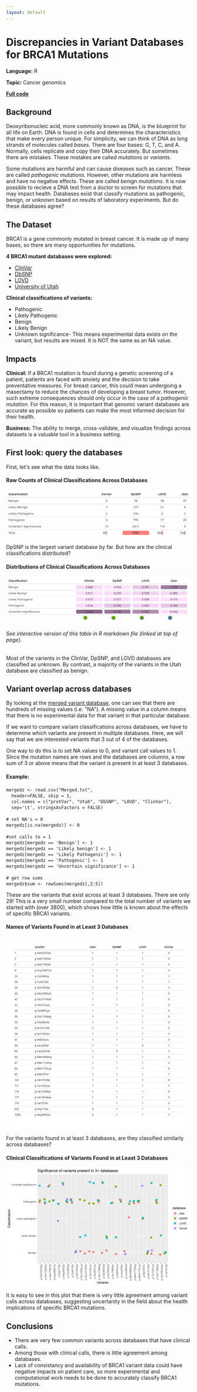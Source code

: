```yaml
---
layout: default
---
```


# Discrepancies in Variant Databases for BRCA1 Mutations

**Language:** R

**Topic:** Cancer genomics

**[Full code](/variants/variants.html)**

## Background 

Deoxyribonucleic acid, more commonly known as DNA, is the blueprint for all life on Earth. DNA is found in cells and determines the characteristics that make every person unique. For simplicity, we can think of DNA as long strands of molecules called _bases_. There are four bases: G, T, C, and A. Normally, cells replicate and copy their DNA accurately. But sometimes there are mistakes. These mistakes are called _mutations_ or _variants_.

Some mutations are harmful and can cause diseases such as cancer. These are called _pathogenic mutations_. However, other mutations are harmless and have no negative effects. These are called _benign mutations_. It is now possible to recieve a DNA test from a doctor to screen for mutations that may impact health. Databases exist that classify mutations as pathogenic, benign, or unknown based on results of laboratory experiments. But do these databases agree? 

## The Dataset

BRCA1 is a gene commonly mutated in breast cancer. It is made up of many bases, so there are many opportunities for mutations. 

**4 BRCA1 mutant databases were explored:** 

* [ClinVar](/variants/ClinVar.csv)
* [DbSNP](/variants/dbSNP.tsv)
* [LOVD](/variants/LOVD.tsv)
* [University of Utah](/variants/Utah.tsv)

**Clinical classifications of variants:** 

* Pathogenic
* Likely Pathogenic
* Benign
* Likely Benign 
* Unknown significance- This means experimental data exists on the variant, but results are mixed. It is NOT the same as an NA value.

## Impacts

**Clinical:** If a BRCA1 mutation is found during a genetic screening of a patient, patients are faced with anxiety and the decision to take preventative measures. For breast cancer, this could mean undergoing a masectamy to reduce the chances of developing a breast tumor. However, such extreme consequences should only occur in the case of a _pathogenic mutation_. For this reason, it is important that genomic variant databases are accurate as possible so patients can make the most informed decision for their health.

**Business:** The ability to merge, cross-validate, and visualize findings across datasets is a valuable tool in a business setting.

## First look: query the databases

First, let's see what the data looks like. 

#### Raw Counts of Clinical Classifications Across Databases
![Counts](variants/overall.png "Distributions")

DpSNP is the largest variant database by far. But how are the clinical classifications distributed?

#### Distributions of Clinical Classifications Across Databases
![Distributions](variants/dist_pie.png "Distributions")
###### See interactive version of this table in R markdown file (linked at top of page).

Most of the varients in the ClinVar, DpSNP, and LOVD databases are classified as unknown. By contrast, a majority of the variants in the Utah database are classified as benign. 

## Variant overlap across databases

By looking at the [merged variant database](/variants/Merged.txt), one can see that there are hundreds of missing values (i.e. "NA"). A missing value in a column means that there is no experimental data for that variant in that particular database. 

If we want to compare variant classifications across databases, we have to determine which variants are present in multiple databases. Here, we will say that we are interested variants that 3 out of 4 of the databases. 

One way to do this is to set NA values to 0, and variant call values to 1. Since the mutation names are rows and the databases are columns, a row sum of 3 or above means that the variant is present in at least 3 databases.

#### Example:
```{r}
mergedz <- read.csv("Merged.txt", 
  header=FALSE, skip = 1, 
  col.names = c("protVar", "Utah", "DbSNP", "LOVD", "ClinVar"), 
  sep='\t', stringsAsFactors = FALSE)

# set NA's = 0
mergedz[is.na(mergedz)] <- 0

#set calls to = 1
mergedz[mergedz == 'Benign'] <- 1 
mergedz[mergedz == 'Likely benign'] <- 1 
mergedz[mergedz == 'Likely Pathogenic'] <- 1 
mergedz[mergedz == 'Pathogenic'] <- 1 
mergedz[mergedz == 'Uncertain significance'] <- 1 

# get row sums
mergedz$sum <- rowSums(mergedz[,2:5])

```
These are the variants that exist across at least 3 databases. There are only 29! This is a very small number compared to the total number of variants we started with (over 3800), which shows how little is known about the effects of specific BRCA1 variants. 

#### Names of Variants Found in at Least 3 Databases
![Calls](variants/callstab.png "Calls")

For the variants found in at least 3 databases, are they classified similarly across databases?

#### Clinical Classifications of Variants Found in at Least 3 Databases
![Calls](variants/plot.png "Calls")

It is easy to see in this plot that there is very little agreement among variant calls across databases, suggesting uncertanity in the field about the health implications of specific BRCA1 mutations. 

## Conclusions

* There are very few common variants across databases that have clinical calls.
* Among those with clinical calls, there is little agreement among databases.
* Lack of consistancy and availability of BRCA1 variant data could have negative impacts on patient care, so more experimental and computational work needs to be done to accurately classify BRCA1 mutations.


